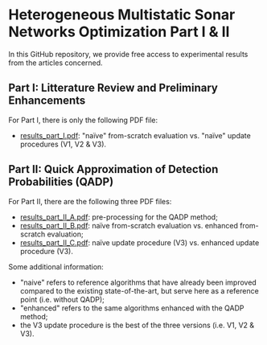 # Heterogeneous Multistatic Sonar Networks Optimization Part I & II

In this GitHub repository, we provide free access to experimental results from the articles concerned.

## Part I: Litterature Review and Preliminary Enhancements

For Part I, there is only the following PDF file: 

* [results_part_I.pdf](https://github.com/owein-thuillier/MSN_optimization/blob/main/results/results_part_I.pdf): "naïve" from-scratch evaluation vs. "naïve" update procedures (V1, V2 & V3).

## Part II: Quick Approximation of Detection Probabilities (QADP)

For Part II, there are the following three PDF files: 

* [results_part_II_A.pdf](https://github.com/owein-thuillier/MSN_optimization/blob/main/results/results_part_II_A.pdf):  pre-processing for the QADP method;
* [results_part_II_B.pdf](https://github.com/owein-thuillier/MSN_optimization/blob/main/results/results_part_II_B.pdf): naïve from-scratch evaluation vs. enhanced from-scratch evaluation;
* [results_part_II_C.pdf](https://github.com/owein-thuillier/MSN_optimization/blob/main/results/results_part_II_C.pdf): naïve update procedure (V3) vs. enhanced update procedure (V3).


Some additional information: 

* "naive" refers to reference algorithms that have already been improved compared to the existing state-of-the-art, but serve here as a reference point (i.e. without QADP);
* "enhanced" refers to the same algorithms enhanced with the QADP method;
* the V3 update procedure is the best of the three versions (i.e. V1, V2 & V3).

